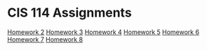# CIS 114 Assignments
<a href="#" class="button">Homework 2</a>
<a href="#" class="button">Homework 3</a>
<a href="#" class="button">Homework 4</a>
<a href="#" class="button">Homework 5</a>
<a href="#" class="button">Homework 6</a>
<a href="#" class="button">Homework 7</a>
<a href="#" class="button">Homework 8</a>
